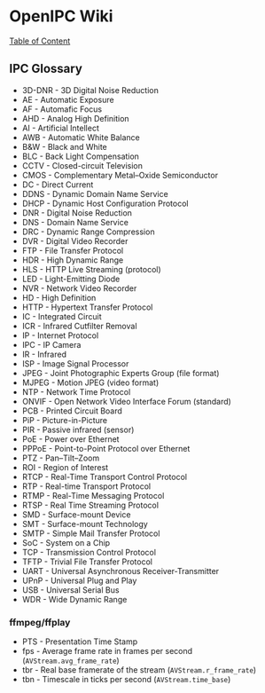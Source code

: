 # OpenIPC Wiki
[Table of Content](../README.md)

IPC Glossary
------------

- 3D-DNR - 3D Digital Noise Reduction
- AE - Automatic Exposure
- AF - Automafic Focus
- AHD - Analog High Definition
- AI - Artificial Intellect
- AWB - Automatic White Balance
- B&W - Black and White
- BLC - Back Light Compensation
- CCTV - Closed-circuit Television
- CMOS - Complementary Metal–Oxide Semiconductor
- DC - Direct Current
- DDNS - Dynamic Domain Name Service
- DHCP - Dynamic Host Configuration Protocol
- DNR - Digital Noise Reduction
- DNS - Domain Name Service
- DRC - Dynamic Range Compression
- DVR - Digital Video Recorder
- FTP - File Transfer Protocol
- HDR - High Dynamic Range
- HLS - HTTP Live Streaming (protocol)
- LED - Light-Emitting Diode
- NVR - Network Video Recorder
- HD - High Definition
- HTTP - Hypertext Transfer Protocol
- IC - Integrated Circuit
- ICR - Infrared Cutfilter Removal
- IP - Internet Protocol
- IPC - IP Camera
- IR - Infrared
- ISP - Image Signal Processor
- JPEG - Joint Photographic Experts Group (file format)
- MJPEG - Motion JPEG (video format)
- NTP - Network Time Protocol
- ONVIF - Open Network Video Interface Forum (standard)
- PCB - Printed Circuit Board
- PiP - Picture-in-Picture
- PIR - Passive infrared (sensor)
- PoE - Power over Ethernet
- PPPoE - Point-to-Point Protocol over Ethernet
- PTZ - Pan–Tilt–Zoom
- ROI - Region of Interest
- RTCP - Real-Time Transport Control Protocol
- RTP - Real-time Transport Protocol
- RTMP - Real-Time Messaging Protocol
- RTSP - Real Time Streaming Protocol
- SMD - Surface-mount Device
- SMT - Surface-mount Technology
- SMTP - Simple Mail Transfer Protocol
- SoC - System on a Chip
- TCP - Transmission Control Protocol
- TFTP - Trivial File Transfer Protocol
- UART - Universal Asynchronous Receiver-Transmitter
- UPnP - Universal Plug and Play
- USB - Universal Serial Bus
- WDR - Wide Dynamic Range

### ffmpeg/ffplay

- PTS - Presentation Time Stamp
- fps - Average frame rate in frames per second (`AVStream.avg_frame_rate`)
- tbr - Real base framerate of the stream (`AVStream.r_frame_rate`)
- tbn - Timescale in ticks per second (`AVStream.time_base`)
